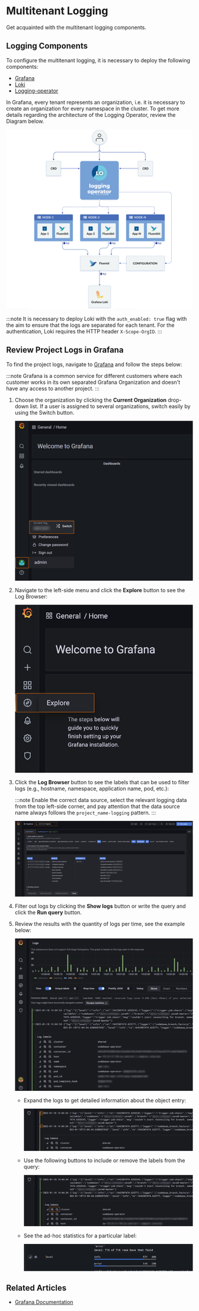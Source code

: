 # Multitenant Logging

Get acquainted with the multitenant logging components.

## Logging Components

To configure the multitenant logging, it is necessary to deploy the following components:

* [Grafana](https://grafana.com/)
* [Loki](https://grafana.com/oss/loki/)
* [Logging-operator](https://banzaicloud.com/docs/one-eye/logging-operator/)

In Grafana, every tenant represents an organization, i.e. it is necessary to create an organization for every namespace in the cluster. To get more details regarding the architecture of the Logging Operator, review the Diagram below.

  ![Logging operator scheme](../../assets/operator-guide/logging-operator-architecture.png "Logging operator scheme")

:::note
  It is necessary to deploy Loki with the `auth_enabled: true` flag with the aim to ensure that the logs are separated for each tenant. For the authentication, Loki requires the HTTP header `X-Scope-OrgID`.
:::

## Review Project Logs in Grafana

To find the project logs, navigate to [Grafana](https://grafana.shared.edp-epam.com) and follow the steps below:

  :::note
    Grafana is a common service for different customers where each customer works in its own separated Grafana Organization
    and doesn't have any access to another project.
  :::

1. Choose the organization by clicking the **Current Organization** drop-down list. If a user is assigned to several organizations, switch easily by using the Switch button.

    ![Current organization](../../assets/operator-guide/grafana-organization-user-info.png "Current organization")

2. Navigate to the left-side menu and click the **Explore** button to see the Log Browser:

    ![Grafana explore](../../assets/operator-guide/grafana-explore.png "Grafana explore")

3. Click the **Log Browser** button to see the labels that can be used to filter logs (e.g., hostname, namespace, application name, pod, etc.):

    :::note
      Enable the correct data source, select the relevant logging data from the top left-side corner, and pay attention that the data source name always follows the `project_name-logging` pattern.
    :::

    ![Log browser](../../assets/operator-guide/grafana-log-browser-original.png "Log browser")

4. Filter out logs by clicking the **Show logs** button or write the query and click the **Run query** button.

5. Review the results with the quantity of logs per time, see the example below:

    ![Logs example](../../assets/operator-guide/grafana-logs-example.png "Logs example")

    * Expand the logs to get detailed information about the object entry:

      ![Expand logs](../../assets/operator-guide/grafana-expand-logs.png "Expand logs")

    * Use the following buttons to include or remove the labels from the query:

      ![Addition button](../../assets/operator-guide/grafana-addition-button.png "Addition button")

    * See the ad-hoc statistics for a particular label:

      ![Ad-hoc stat example](../../assets/operator-guide/grafana-ad-hoc-stat-example.png "Ad-hoc stat example")

## Related Articles

* [Grafana Documentation](https://grafana.com/docs/grafana/latest/)
